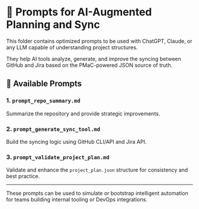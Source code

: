 # 🤖 Prompts for AI-Augmented Planning and Sync

This folder contains optimized prompts to be used with ChatGPT, Claude, or any LLM capable of understanding project structures.

They help AI tools analyze, generate, and improve the syncing between GitHub and Jira based on the PMaC-powered JSON source of truth.

## 📁 Available Prompts

### 1. `prompt_repo_summary.md`
Summarize the repository and provide strategic improvements.

### 2. `prompt_generate_sync_tool.md`
Build the syncing logic using GitHub CLI/API and Jira API.

### 3. `prompt_validate_project_plan.md`
Validate and enhance the `project_plan.json` structure for consistency and best practice.

---

These prompts can be used to simulate or bootstrap intelligent automation for teams building internal tooling or DevOps integrations.
